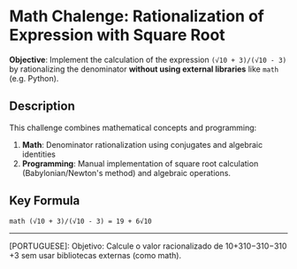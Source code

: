 # Math Chalenge: Rationalization of Expression with Square Root

**Objective**: Implement the calculation of the expression `(√10 + 3)/(√10 - 3)` by rationalizing the denominator **without using external libraries** like `math` (e.g. Python).

## Description

This challenge combines mathematical concepts and programming:
1. **Math**: Denominator rationalization using conjugates and algebraic identities
2. **Programming**: Manual implementation of square root calculation (Babylonian/Newton's method) and algebraic operations.

## Key Formula

`math
(√10 + 3)/(√10 - 3) = 19 + 6√10
`


---
[PORTUGUESE]:
Objetivo: Calcule o valor racionalizado de 10+310−310
​−310
​+3​ sem usar bibliotecas externas (como math).
